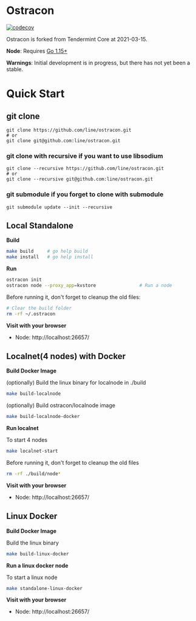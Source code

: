 # Ostracon

[![codecov](https://codecov.io/gh/line/ostracon/branch/main/graph/badge.svg?token=JFFuUevpzJ)](https://codecov.io/gh/line/ostracon)

Ostracon is forked from Tendermint Core at 2021-03-15.

**Node**: Requires [Go 1.15+](https://golang.org/dl/)

**Warnings**: Initial development is in progress, but there has not yet been a stable.

# Quick Start

## git clone
```shell
git clone https://github.com/line/ostracon.git
# or
git clone git@github.com:line/ostracon.git
```

### git clone with recursive if you want to use libsodium
```shell
git clone --recursive https://github.com/line/ostracon.git
# or
git clone --recursive git@github.com:line/ostracon.git
```

### git submodule if you forget to clone with submodule
```shell
git submodule update --init --recursive
```

## Local Standalone
**Build**
 ```sh
 make build     # go help build
 make install   # go help install
 ```

**Run**
 ```sh
 ostracon init
 ostracon node --proxy_app=kvstore                # Run a node
 ```

Before running it, don't forget to cleanup the old files:
 ```sh
 # Clear the build folder
 rm -rf ~/.ostracon
 ```

**Visit with your browser**
* Node: http://localhost:26657/

## Localnet(4 nodes) with Docker
**Build Docker Image**

(optionally) Build the linux binary for localnode in ./build
 ```sh
 make build-localnode
 ```
(optionally) Build ostracon/localnode image
 ```sh
 make build-localnode-docker
 ```

**Run localnet**

To start 4 nodes
 ```sh
 make localnet-start
 ```

Before running it, don't forget to cleanup the old files
 ```sh
 rm -rf ./build/node*
 ```

**Visit with your browser**
* Node: http://localhost:26657/

## Linux Docker
**Build Docker Image**

Build the linux binary
 ```sh
 make build-linux-docker
 ```

**Run a linux docker node**

To start a linux node
 ```sh
 make standalone-linux-docker
 ```

**Visit with your browser**
* Node: http://localhost:26657/
